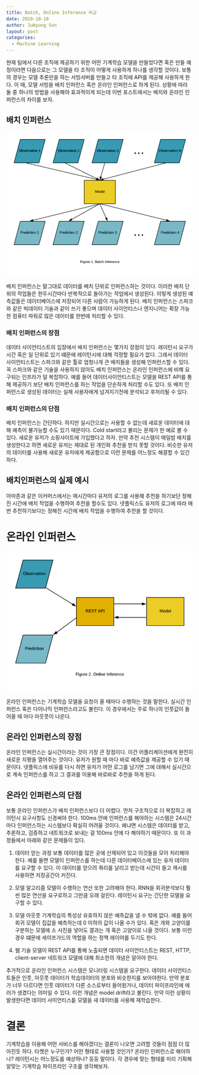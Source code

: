 ```yaml
---
title: Batch, Online Inference 비교
date: 2019-10-18
author: JuHyung Son
layout: post
categories:
  - Machine Learning
---
```

 현재 팀에서 다른 조직에 제공하기 위한 어떤 기계학습 모델을 만들었다면 혹은 만들 예정이라면 다음으로는 그 모델을 타 조직이 어떻게 사용하게 하나를 생각할 것이다. 보통의 경우는 모델 추론만을 하는 서빙서버를 만들고 타 조직에 API를 제공해 사용하게 한다. 이 때, 모델 서빙을 배치 인퍼런스 혹은 온라인 인퍼런스로 하게 된다. 상황에 따라 둘 중 하나의 방법을 사용해야 효과적이게 되는데 이번 포스트에서는 배치와 온라인 인퍼런스의 차이를 보자.

 ## 배치 인퍼런스

<div aligh="center"> <img src="/image/batchonline/batch_inference.png" /> </div>

배치 인퍼런스는 말그대로 데이터를 배치 단위로 인퍼런스하는 것이다. 이러한 배치 단위의 작업들은 한두시간마다 반복적으로 돌아가는 작업에서 생성된다. 이렇게 생성된 예측값들은 데이터베이스에 저장되어 다른 사람이 가능하게 된다. 배치 인퍼런스는 스파크와 같은 빅데이터 기술과 같이 쓰기 좋으며 데이터 사이언티스나 엔지니어는 확장 가능한 컴퓨터 파워로 많은 데이터를 한번에 처리할 수 있다.

### 배치 인퍼런스의 장점
데이터 사이언티스트의 입장에서 배치 인퍼런스는 몇가지 장점이 있다. 레이턴시 요구가 시간 혹은 일 단위로 있기 떄문에 레이턴시에 대해 걱정할 필요가 없다. 그래서 데이터 사이언티스트는 스파크와 같은 툴로 엄청나게 큰 배치들을 생성해 인퍼런스할 수 있다. 꼭 스파크와 같은 기술을 사용하지 않아도 배치 인퍼런스는 온라인 인퍼런스에 비해 요구되는 인프라가 덜 복잡하다. 예를 들어 데이터사이언티스트는 모델을 REST API를 통해 제공하기 보단 배치 인퍼런스를 하는 작업을 단순하게 처리할 수도 있다. 또 배치 인퍼런스로 생성된 데이터는 실제 사용자에게 넘겨지기전에 분석되고 후처리될 수 있다.

### 배치 인퍼런스의 단점
배치 인퍼런스는 간단하다. 하지만 실시간으로는 사용할 수 없는데 새로운 데이터에 대해 예측이 불가능할 수도 있기 때문이다. Cold start라고 불리는 문제가 한 예로 볼 수 있다. 새로운 유저가 쇼핑사이트에 가입했다고 하자. 만약 추천 시스템이 매일밤 배치를 생성한다고 하면 새로운 유저는 제대로 된 개인화 추천을 받지 못할 것이다. 비슷한 유저의 데이터를 사용해 새로운 유저에게 제공함으로 이런 문제를 어느정도 해결할 수 있긴 하다.

## 배치인퍼런스의 실제 예시
아마존과 같은 이커머스에서는 매시간마다 유저의 로그를 사용해 추천을 하기보단 정해진 시간에 배치 작업을 수행하여 추천을 할수도 있다. 넷플릭스도 유저의 로그에 따라 매번 추천하기보다는 정해진 시간에 배치 작업을 수행하여 추천을 할 것이다.

# 온라인 인퍼런스

<div aligh="center"> <img src="/image/batchonline/online_inference-1.png" /> </div>

온라인 인퍼런스는 기계학습 모델을 요청이 올 때마다 수행하는 것을 말한다. 실시간 인퍼런스 혹은 다이나믹 인퍼런스라고도 불린다. 이 경우에서는 주로 하나의 인풋값이 들어올 때 마다 아웃풋이 나온다. 

## 온라인 인퍼런스의 장점
온라인 인퍼런스는 실시간이라는 것이 가장 큰 장점이다. 이건 어플리케이션에게 완전히 새로운 지평을 열어주는 것이다. 유저가 원할 때 마다 바로 예측값을 제공할 수 있기 때문이다. 넷플릭스에 비유를 다시 하면 유저가 어떤 로그를 남기면 그에 대해서 실시간으로 계속 인퍼런스를 하고 그 결과를 이용해 바로바로 추천을 하게 된다.

## 온라인 인퍼런스의 단점
보통 온라인 인퍼런스가 배치 인퍼런스보다 더 어렵다. 먼저 구조적으로 더 복잡하고 레이턴시 요구사항도 신경써야 한다. 100ms 안에 인퍼런스를 해야하는 시스템은 24시간마다 인퍼런스하는 시스템보다 확실히 어려울 것이다. 왜냐면 시스템은 데이터를 받고, 추론하고, 검증하고 네트워크로 보내는 걸 100ms 안에 다 해야하기 때문이다. 또 이 과정들에서 아래와 같은 문제들이 있다.

1. 데이터 얻는 과정
보통 데이터를 많은 곳에 산재되어 있고 이것들을 모아 처리해야 한다. 예를 들면 모델이 인퍼런스를 하는데 다른 데이터베이스에 있는 유저 데이터를 요구할 수 있다. 이 데이터를 얻으려 쿼리를 날리고 받는데 시간이 들고 캐시를 사용하면 저장공간이 커진다.

2. 모델 알고리즘
모델이 수행하는 연산 또한 고려해야 한다. RNN을 회귀분석보다 훨씬 많은 연산을 요구로하고 그만큼 오래 걸린다. 레이턴시 요구는 간단한 모델을 요구할 수 있다.

3. 모델 아웃풋
기계학습의 특성상 유효하지 않은 예측값을 낼 수 밖에 없다. 예를 들어 회귀 모델이 집값을 예측하는데 0 이하의 값이 나올 수가 있다. 혹은 개와 고양이를 구분하는 모델에 소 사진을 넣어도 결과는 개 혹은 고양이로 나올 것이다. 보통 이런 경우 떄문에 세이프가드의 역할을 하는 정책 레이어를 두기도 한다.

4. 웹 기술
모델이 REST API를 통해 노출되면 데이터 사이언티스트는 REST, HTTP, client-server 네트워크 모델에 대해 최소한의 개념은 알아야 한다.

추가적으로 온라인 인퍼런스 시스템은 모니터링 시스템을 요구한다. 데이터 사이언티스트들은 인풋, 아웃풋 데이터가 학습데이터의 분포와 비슷한지를 보아야한다. 만약 분포가 너무 다르다면 인풋 데이터가 다른 소스로부터 들어왔거나, 데이터 파이프라인에 에러가 생겼다는 의미일 수 있다. 이런 개념은 model drift라고 불린다. 만약 이런 상황이 발생한다면 데이터 사이언티스틑 모델을 새 데이터를 사용해 재학습한다. 

# 결론
기계학습을 이용해 어떤 서비스를 해야겠다는 결론이 나오면 고려할 것들이 점점 더 많아진듯 하다. 타켓은 누구인가? 어떤 형태로 사용할 것인가? 온라인 인퍼런스로 해야하나? 레이턴시는 어느정도를 예상하나? 등등 말이다. 각 경우에 맞는 형태를 미리 기획해 알맞는 기계학습 파이프라인 구조를 생각해보자.